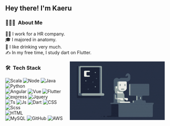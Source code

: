 ## Hey there! I'm Kaeru

<!-- ## 👋 &nbsp;Hey there! I'm Aditya -->

### 👨🏻‍💻 &nbsp;About Me

👨‍💻 I work for a HR company.\
🎓 I majored in anatomy.\
🌱 I like drinking very much.\
✍️  In my free time, I study dart on Flutter.

<img alt="Night Coding" src="https://raw.githubusercontent.com/AVS1508/AVS1508/master/assets/Night-Coding.gif" align="right"/>

### 🛠 &nbsp;Tech Stack

![Scala](https://img.shields.io/badge/Scala-DC322F?style=for-the-badge&logo=scala&logoColor=white)
![Node](https://img.shields.io/badge/Node.js-43853D?style=for-the-badge&logo=node.js&logoColor=white)
![Java](https://img.shields.io/badge/Java-ED8B00?style=for-the-badge&logo=java&logoColor=white)
![Python](https://img.shields.io/badge/Python-3776AB?style=for-the-badge&logo=python&logoColor=white)\
![Angular](https://img.shields.io/badge/Angular-DD0031?style=for-the-badge&logo=angular&logoColor=white)
![Vue](https://img.shields.io/badge/Vue.js-35495E?style=for-the-badge&logo=vue.js&logoColor=4FC08D)
![Flutter](https://img.shields.io/badge/Flutter-02569B?style=for-the-badge&logo=flutter&logoColor=white)\
![express](https://img.shields.io/badge/Express.js-404D59?style=for-the-badge)
![Jquery](https://img.shields.io/badge/jQuery-0769AD?style=for-the-badge&logo=jquery&logoColor=white)\
![Ts](https://img.shields.io/badge/TypeScript-007ACC?style=for-the-badge&logo=typescript&logoColor=white)
![Js](https://img.shields.io/badge/JavaScript-F7DF1E?style=for-the-badge&logo=javascript&logoColor=black)
![Dart](https://img.shields.io/badge/Dart-0175C2?style=for-the-badge&logo=dart&logoColor=white)
![CSS](https://img.shields.io/badge/CSS3-1572B6?style=for-the-badge&logo=css3&logoColor=white)
![Scss](https://img.shields.io/badge/Sass-CC6699?style=for-the-badge&logo=sass&logoColor=white)\
![HTML](https://img.shields.io/badge/HTML5-E34F26?style=for-the-badge&logo=html5&logoColor=white)\
![MySQL](https://img.shields.io/badge/MySQL-00000F?style=for-the-badge&logo=mysql&logoColor=white)
![GitHub](https://img.shields.io/badge/GitHub-100000?style=for-the-badge&logo=github&logoColor=white)
![AWS](https://img.shields.io/badge/Amazon_AWS-232F3E?style=for-the-badge&logo=amazon-aws&logoColor=white)

